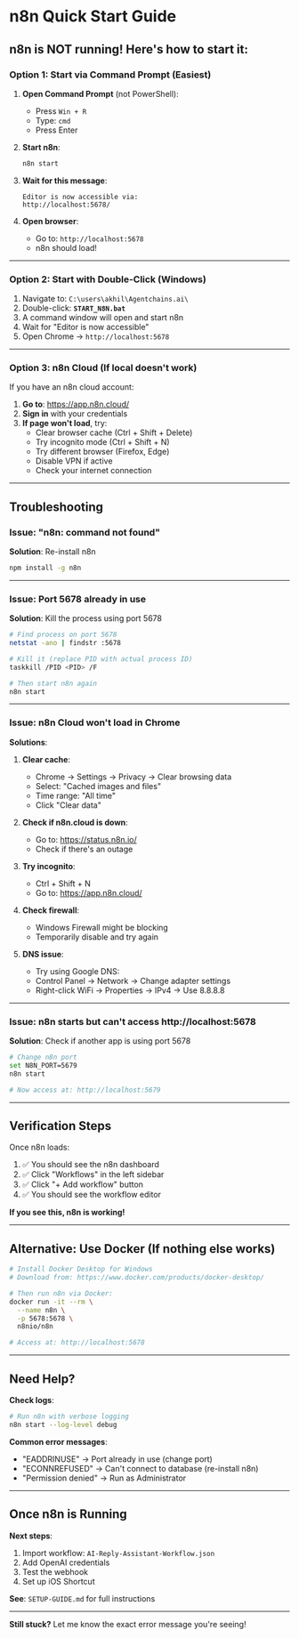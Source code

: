 # n8n Quick Start Guide

## n8n is NOT running! Here's how to start it:

### Option 1: Start via Command Prompt (Easiest)

1. **Open Command Prompt** (not PowerShell):
   - Press `Win + R`
   - Type: `cmd`
   - Press Enter

2. **Start n8n**:
   ```bash
   n8n start
   ```

3. **Wait for this message**:
   ```
   Editor is now accessible via:
   http://localhost:5678/
   ```

4. **Open browser**:
   - Go to: `http://localhost:5678`
   - n8n should load!

---

### Option 2: Start with Double-Click (Windows)

1. Navigate to: `C:\users\akhil\Agentchains.ai\`
2. Double-click: **`START_N8N.bat`**
3. A command window will open and start n8n
4. Wait for "Editor is now accessible"
5. Open Chrome → `http://localhost:5678`

---

### Option 3: n8n Cloud (If local doesn't work)

If you have an n8n cloud account:

1. **Go to**: https://app.n8n.cloud/
2. **Sign in** with your credentials
3. **If page won't load**, try:
   - Clear browser cache (Ctrl + Shift + Delete)
   - Try incognito mode (Ctrl + Shift + N)
   - Try different browser (Firefox, Edge)
   - Disable VPN if active
   - Check your internet connection

---

## Troubleshooting

### Issue: "n8n: command not found"

**Solution**: Re-install n8n
```bash
npm install -g n8n
```

---

### Issue: Port 5678 already in use

**Solution**: Kill the process using port 5678
```bash
# Find process on port 5678
netstat -ano | findstr :5678

# Kill it (replace PID with actual process ID)
taskkill /PID <PID> /F

# Then start n8n again
n8n start
```

---

### Issue: n8n Cloud won't load in Chrome

**Solutions**:

1. **Clear cache**:
   - Chrome → Settings → Privacy → Clear browsing data
   - Select: "Cached images and files"
   - Time range: "All time"
   - Click "Clear data"

2. **Check if n8n.cloud is down**:
   - Go to: https://status.n8n.io/
   - Check if there's an outage

3. **Try incognito**:
   - Ctrl + Shift + N
   - Go to: https://app.n8n.cloud/

4. **Check firewall**:
   - Windows Firewall might be blocking
   - Temporarily disable and try again

5. **DNS issue**:
   - Try using Google DNS:
   - Control Panel → Network → Change adapter settings
   - Right-click WiFi → Properties → IPv4 → Use 8.8.8.8

---

### Issue: n8n starts but can't access http://localhost:5678

**Solution**: Check if another app is using port 5678

```bash
# Change n8n port
set N8N_PORT=5679
n8n start

# Now access at: http://localhost:5679
```

---

## Verification Steps

Once n8n loads:

1. ✅ You should see the n8n dashboard
2. ✅ Click "Workflows" in the left sidebar
3. ✅ Click "+ Add workflow" button
4. ✅ You should see the workflow editor

**If you see this, n8n is working!**

---

## Alternative: Use Docker (If nothing else works)

```bash
# Install Docker Desktop for Windows
# Download from: https://www.docker.com/products/docker-desktop/

# Then run n8n via Docker:
docker run -it --rm \
  --name n8n \
  -p 5678:5678 \
  n8nio/n8n

# Access at: http://localhost:5678
```

---

## Need Help?

**Check logs**:
```bash
# Run n8n with verbose logging
n8n start --log-level debug
```

**Common error messages**:
- "EADDRINUSE" → Port already in use (change port)
- "ECONNREFUSED" → Can't connect to database (re-install n8n)
- "Permission denied" → Run as Administrator

---

## Once n8n is Running

**Next steps**:
1. Import workflow: `AI-Reply-Assistant-Workflow.json`
2. Add OpenAI credentials
3. Test the webhook
4. Set up iOS Shortcut

**See**: `SETUP-GUIDE.md` for full instructions

---

**Still stuck?** Let me know the exact error message you're seeing!

